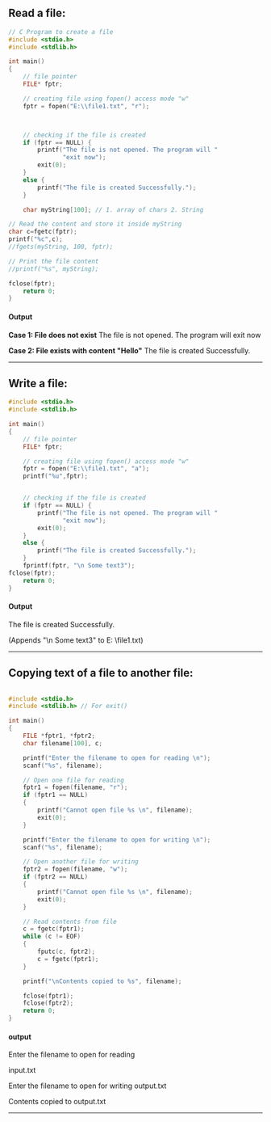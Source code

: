 ## Read a file:
```c
// C Program to create a file
#include <stdio.h>
#include <stdlib.h>

int main()
{
    // file pointer
    FILE* fptr;

    // creating file using fopen() access mode "w"
    fptr = fopen("E:\\file1.txt", "r");



    // checking if the file is created
    if (fptr == NULL) {
        printf("The file is not opened. The program will "
               "exit now");
        exit(0);
    }
    else {
        printf("The file is created Successfully.");
    }

    char myString[100]; // 1. array of chars 2. String

// Read the content and store it inside myString
char c=fgetc(fptr);
printf("%c",c);
//fgets(myString, 100, fptr);

// Print the file content
//printf("%s", myString);

fclose(fptr);
    return 0;
}

```

#### Output 

**Case 1: File does not exist**
The file is not opened. The program will exit now

**Case 2: File exists with content "Hello"**
The file is created Successfully.
***

## Write a file:
```c
#include <stdio.h>
#include <stdlib.h>

int main()
{
    // file pointer
    FILE* fptr;

    // creating file using fopen() access mode "w"
    fptr = fopen("E:\\file1.txt", "a");
    printf("%u",fptr);


    // checking if the file is created
    if (fptr == NULL) {
        printf("The file is not opened. The program will "
               "exit now");
        exit(0);
    }
    else {
        printf("The file is created Successfully.");
    }
    fprintf(fptr, "\n Some text3");
fclose(fptr);
    return 0;
}
```
#### Output
<non-zero value>The file is created Successfully.

(Appends "\n Some text3" to E: \file1.txt)
***
## Copying text of a file to another file:

```c

#include <stdio.h>
#include <stdlib.h> // For exit()

int main()
{
    FILE *fptr1, *fptr2;
    char filename[100], c;

    printf("Enter the filename to open for reading \n");
    scanf("%s", filename);

    // Open one file for reading
    fptr1 = fopen(filename, "r");
    if (fptr1 == NULL)
    {
        printf("Cannot open file %s \n", filename);
        exit(0);
    }

    printf("Enter the filename to open for writing \n");
    scanf("%s", filename);

    // Open another file for writing
    fptr2 = fopen(filename, "w");
    if (fptr2 == NULL)
    {
        printf("Cannot open file %s \n", filename);
        exit(0);
    }

    // Read contents from file
    c = fgetc(fptr1);
    while (c != EOF)
    {
        fputc(c, fptr2);
        c = fgetc(fptr1);
    }

    printf("\nContents copied to %s", filename);

    fclose(fptr1);
    fclose(fptr2);
    return 0;
}

```
#### output 

Enter the filename to open for reading

input.txt

Enter the filename to open for writing output.txt

Contents copied to output.txt
***